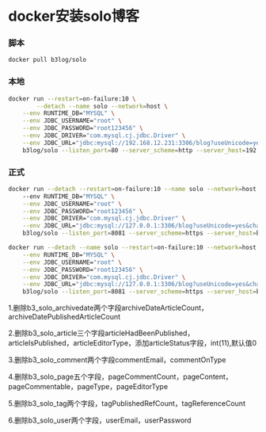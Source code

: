 # docker安装solo博客

### 脚本

```sh
docker pull b3log/solo
```

### 本地

```sh
docker run --restart=on-failure:10 \
		--detach --name solo --network=host \
    --env RUNTIME_DB="MYSQL" \
    --env JDBC_USERNAME="root" \
    --env JDBC_PASSWORD="root123456" \
    --env JDBC_DRIVER="com.mysql.cj.jdbc.Driver" \
    --env JDBC_URL="jdbc:mysql://192.168.12.231:3306/blog?useUnicode=yes&characterEncoding=UTF-8&useSSL=false&serverTimezone=UTC" \
    b3log/solo --listen_port=80 --server_scheme=http --server_host=192.168.12.188 --server_port=
```

### 正式

```sh
docker run --detach --restart=on-failure:10 --name solo --network=host \ 
    --env RUNTIME_DB="MYSQL" \
    --env JDBC_USERNAME="root" \
    --env JDBC_PASSWORD="root123456" \
    --env JDBC_DRIVER="com.mysql.cj.jdbc.Driver" \
    --env JDBC_URL="jdbc:mysql://127.0.0.1:3306/blog?useUnicode=yes&characterEncoding=UTF-8&useSSL=false&serverTimezone=UTC" \
    b3log/solo --listen_port=8081 --server_scheme=https --server_host=blog.booleandev.xyz --server_port= --restart=on-failure:10
```

```sh
docker run --detach --name solo --restart=on-failure:10 --network=host \
    --env RUNTIME_DB="MYSQL" \
    --env JDBC_USERNAME="root" \
    --env JDBC_PASSWORD="root123456" \
    --env JDBC_DRIVER="com.mysql.cj.jdbc.Driver" \
    --env JDBC_URL="jdbc:mysql://127.0.0.1:3306/blog?useUnicode=yes&characterEncoding=UTF-8&useSSL=false&serverTimezone=UTC" \
    b3log/solo --listen_port=8081 --server_scheme=https --server_host=blog.booleandev.xyz  --server_port= 
```



1.删除b3_solo_archivedate两个字段archiveDateArticleCount，archiveDatePublishedArticleCount

2.删除b3_solo_article三个字段articleHadBeenPublished，articleIsPublished，articleEditorType，添加articleStatus字段，int(11),默认值0

3.删除b3_solo_comment两个字段commentEmail，commentOnType

4.删除b3_solo_page五个字段，pageCommentCount，pageContent，pageCommentable，pageType，pageEditorType

5.删除b3_solo_tag两个字段，tagPublishedRefCount，tagReferenceCount

6.删除b3_solo_user两个字段，userEmail，userPassword